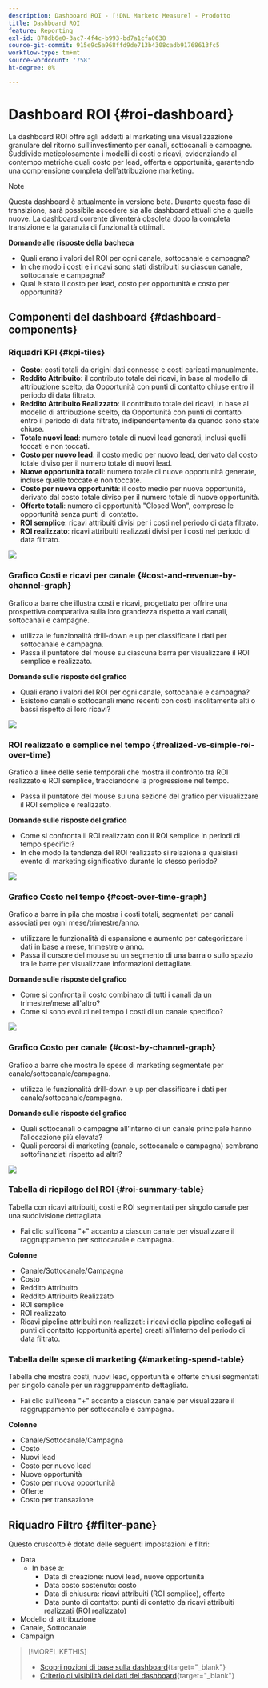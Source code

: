 ```yaml
---
description: Dashboard ROI - [!DNL Marketo Measure] - Prodotto
title: Dashboard ROI
feature: Reporting
exl-id: 878db6e0-3ac7-4f4c-b993-bd7a1cfa0638
source-git-commit: 915e9c5a968ffd9de713b4308cadb91768613fc5
workflow-type: tm+mt
source-wordcount: '758'
ht-degree: 0%

---
```


# Dashboard ROI {#roi-dashboard}

La dashboard ROI offre agli addetti al marketing una visualizzazione granulare del ritorno sull’investimento per canali, sottocanali e campagne. Suddivide meticolosamente i modelli di costi e ricavi, evidenziando al contempo metriche quali costo per lead, offerta e opportunità, garantendo una comprensione completa dell’attribuzione marketing.

>[!NOTE]
>
>Questa dashboard è attualmente in versione beta. Durante questa fase di transizione, sarà possibile accedere sia alle dashboard attuali che a quelle nuove. La dashboard corrente diventerà obsoleta dopo la completa transizione e la garanzia di funzionalità ottimali.

**Domande alle risposte della bacheca**

* Quali erano i valori del ROI per ogni canale, sottocanale e campagna?
* In che modo i costi e i ricavi sono stati distribuiti su ciascun canale, sottocanale e campagna?
* Qual è stato il costo per lead, costo per opportunità e costo per opportunità?

## Componenti del dashboard {#dashboard-components}

### Riquadri KPI {#kpi-tiles}

* **Costo**: costi totali da origini dati connesse e costi caricati manualmente.
* **Reddito Attribuito**: il contributo totale dei ricavi, in base al modello di attribuzione scelto, da Opportunità con punti di contatto chiuse entro il periodo di data filtrato.
* **Reddito Attribuito Realizzato**: il contributo totale dei ricavi, in base al modello di attribuzione scelto, da Opportunità con punti di contatto entro il periodo di data filtrato, indipendentemente da quando sono state chiuse.
* **Totale nuovi lead**: numero totale di nuovi lead generati, inclusi quelli toccati e non toccati.
* **Costo per nuovo lead**: il costo medio per nuovo lead, derivato dal costo totale diviso per il numero totale di nuovi lead.
* **Nuove opportunità totali**: numero totale di nuove opportunità generate, incluse quelle toccate e non toccate.
* **Costo per nuova opportunità**: il costo medio per nuova opportunità, derivato dal costo totale diviso per il numero totale di nuove opportunità.
* **Offerte totali**: numero di opportunità &quot;Closed Won&quot;, comprese le opportunità senza punti di contatto.
* **ROI semplice**: ricavi attribuiti divisi per i costi nel periodo di data filtrato.
* **ROI realizzato**: ricavi attribuiti realizzati divisi per i costi nel periodo di data filtrato.

![](assets/roi-dashboard-1.png)

### Grafico Costi e ricavi per canale {#cost-and-revenue-by-channel-graph}

Grafico a barre che illustra costi e ricavi, progettato per offrire una prospettiva comparativa sulla loro grandezza rispetto a vari canali, sottocanali e campagne.

* utilizza le funzionalità drill-down e up per classificare i dati per sottocanale e campagna.
* Passa il puntatore del mouse su ciascuna barra per visualizzare il ROI semplice e realizzato.

**Domande sulle risposte del grafico**

* Quali erano i valori del ROI per ogni canale, sottocanale e campagna?
* Esistono canali o sottocanali meno recenti con costi insolitamente alti o bassi rispetto ai loro ricavi?

![](assets/roi-dashboard-2.png)

### ROI realizzato e semplice nel tempo {#realized-vs-simple-roi-over-time}

Grafico a linee delle serie temporali che mostra il confronto tra ROI realizzato e ROI semplice, tracciandone la progressione nel tempo.

* Passa il puntatore del mouse su una sezione del grafico per visualizzare il ROI semplice e realizzato.

**Domande sulle risposte del grafico**

* Come si confronta il ROI realizzato con il ROI semplice in periodi di tempo specifici?
* In che modo la tendenza del ROI realizzato si relaziona a qualsiasi evento di marketing significativo durante lo stesso periodo?

![](assets/roi-dashboard-3.png)

### Grafico Costo nel tempo {#cost-over-time-graph}

Grafico a barre in pila che mostra i costi totali, segmentati per canali associati per ogni mese/trimestre/anno.

* utilizzare le funzionalità di espansione e aumento per categorizzare i dati in base a mese, trimestre o anno.
* Passa il cursore del mouse su un segmento di una barra o sullo spazio tra le barre per visualizzare informazioni dettagliate.

**Domande sulle risposte del grafico**

* Come si confronta il costo combinato di tutti i canali da un trimestre/mese all&#39;altro?
* Come si sono evoluti nel tempo i costi di un canale specifico?

![](assets/roi-dashboard-4.png)

### Grafico Costo per canale {#cost-by-channel-graph}

Grafico a barre che mostra le spese di marketing segmentate per canale/sottocanale/campagna.

* utilizza le funzionalità drill-down e up per classificare i dati per canale/sottocanale/campagna.

**Domande sulle risposte del grafico**

* Quali sottocanali o campagne all’interno di un canale principale hanno l’allocazione più elevata?
* Quali percorsi di marketing (canale, sottocanale o campagna) sembrano sottofinanziati rispetto ad altri?

![](assets/roi-dashboard-5.png)

### Tabella di riepilogo del ROI {#roi-summary-table}

Tabella con ricavi attribuiti, costi e ROI segmentati per singolo canale per una suddivisione dettagliata.

* Fai clic sull’icona &quot;+&quot; accanto a ciascun canale per visualizzare il raggruppamento per sottocanale e campagna.

**Colonne**

* Canale/Sottocanale/Campagna
* Costo
* Reddito Attribuito
* Reddito Attribuito Realizzato
* ROI semplice
* ROI realizzato
* Ricavi pipeline attribuiti non realizzati: i ricavi della pipeline collegati ai punti di contatto (opportunità aperte) creati all’interno del periodo di data filtrato.

### Tabella delle spese di marketing {#marketing-spend-table}

Tabella che mostra costi, nuovi lead, opportunità e offerte chiusi segmentati per singolo canale per un raggruppamento dettagliato.

* Fai clic sull’icona &quot;+&quot; accanto a ciascun canale per visualizzare il raggruppamento per sottocanale e campagna.

**Colonne**

* Canale/Sottocanale/Campagna
* Costo
* Nuovi lead
* Costo per nuovo lead
* Nuove opportunità
* Costo per nuova opportunità
* Offerte
* Costo per transazione

## Riquadro Filtro {#filter-pane}

Questo cruscotto è dotato delle seguenti impostazioni e filtri:

* Data
   * In base a:
      * Data di creazione: nuovi lead, nuove opportunità
      * Data costo sostenuto: costo
      * Data di chiusura: ricavi attribuiti (ROI semplice), offerte
      * Data punto di contatto: punti di contatto da ricavi attribuiti realizzati (ROI realizzato)
* Modello di attribuzione
* Canale, Sottocanale
* Campaign

>[!MORELIKETHIS]
>
>* [Scopri nozioni di base sulla dashboard](/help/marketo-measure-discover-ui/dashboards/discover-dashboard-basics.md){target="_blank"}
>* [Criterio di visibilità dei dati del dashboard](/help/marketo-measure-discover-ui/dashboards/dashboard-data-visibility-policy.md){target="_blank"}

